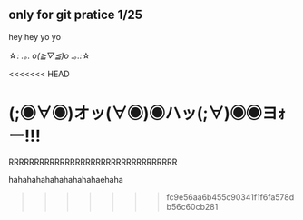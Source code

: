 ## only for git pratice 1/25


hey hey yo yo 

☆*: .｡. o(≧▽≦)o .｡.:*☆

<<<<<<< HEAD

(;◉∀◉)オッ(∀◉)◉ハッ(;∀)◉◉ヨｫー!!!
=======
RRRRRRRRRRRRRRRRRRRRRRRRRRRRRRRRR

hahahahahahahahahahaehaha
>>>>>>> fc9e56aa6b455c90341f1f6fa578db56c60cb281
